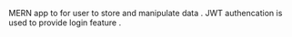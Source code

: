 MERN app to for user to store and manipulate data . JWT authencation is used to provide login feature .
